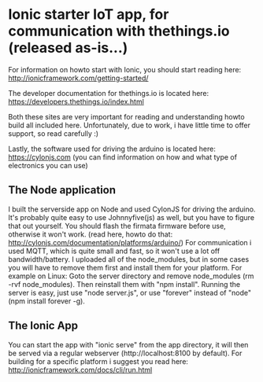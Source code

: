# Ionic starter IoT app, for communication with thethings.io (released as-is...)

For information on howto start with Ionic, you should start reading here: http://ionicframework.com/getting-started/

The developer documentation for thethings.io is located here: https://developers.thethings.io/index.html

Both these sites are very important for reading and understanding howto build all included here. Unfortunately, due to work, i have little time to offer support, so read carefully :)

Lastly, the software used for driving the arduino is located here: https://cylonjs.com (you can find information on how and what type of electronics you can use)


## The Node application

I built the serverside app on Node and used CylonJS for driving the arduino. It's probably quite easy to use Johnnyfive(js) as well, but you have to figure that out yourself. You should flash the firmata firmware before use, otherwise it won't work. (read here, howto do that: http://cylonjs.com/documentation/platforms/arduino/) For communication i used MQTT, which is quite small and fast, so it won't use a lot off bandwidth/battery. I uploaded all of the node_modules, but in some cases you will have to remove them first and install them for your platform. For example on Linux: Goto the server directory and remove node_modules (rm -rvf node_modules). Then reinstall them with "npm install". Running the server is easy, just use "node server.js", or use "forever" instead of "node" (npm install forever -g). 

## The Ionic App

You can start the app with "ionic serve" from the app directory, it will then be served via a regular webserver (http://localhost:8100 by default). For building for a specific platform i suggest you read here: http://ionicframework.com/docs/cli/run.html
